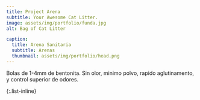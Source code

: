 ```yaml
---
title: Project Arena
subtitle: Your Awesome Cat Litter.
image: assets/img/portfolio/funda.jpg
alt: Bag of Cat Litter

caption:
  title: Arena Sanitaria
  subtitle: Arenas
  thumbnail: assets/img/portfolio/head.png
---
```


Bolas de 1-4mm de bentonita. Sin olor, minimo polvo, rapido aglutinamento, y control superior de odores.

{:.list-inline}

